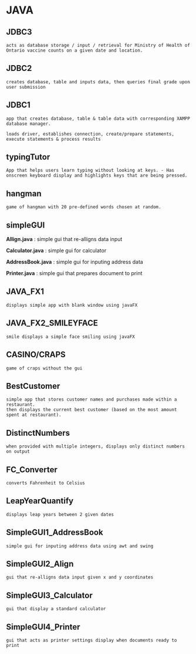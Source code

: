 # JAVA


JDBC3
-----
    acts as database storage / input / retrieval for Ministry of Health of Ontario vaccine counts on a given date and location.



JDBC2
------
    creates database, table and inputs data, then queries final grade upon user submission



JDBC1
-----

    app that creates database, table & table data with corresponding XAMPP database manager.

    loads driver, establishes connection, create/prepare statements, execute statements & process results


typingTutor
----------

    App that helps users learn typing without looking at keys. - Has onscreen keyboard display and highlights keys that are being pressed.


hangman
-------
    game of hangman with 20 pre-defined words chosen at random.



simpleGUI
---------

**Allign.java** : simple gui that re-alligns data input


**Calculator.java** : simple gui for calculator


**AddressBook.java** : simple gui for inputing address data


**Printer.java** :  simple gui that prepares document to print


                  
                  
JAVA_FX1
--------
    displays simple app with blank window using javaFX


JAVA_FX2_SMILEYFACE
---------------
    smile displays a simple face smiling using javaFX


CASINO/CRAPS
------------
    game of craps without the gui


BestCustomer
----------
    simple app that stores customer names and purchases made within a restaurant.
    then displays the current best customer (based on the most amount spent at restaurant).

DistinctNumbers
---------
    when provided with multiple integers, displays only distinct numbers on output
    
FC_Converter
----------
    converts Fahrenheit to Celsius


LeapYearQuantify
------------
    displays leap years between 2 given dates

SimpleGUI1_AddressBook
----------
    simple gui for inputing address data using awt and swing

SimpleGUI2_Align
-------------
    gui that re-alligns data input given x and y coordinates
    
SimpleGUI3_Calculator
-------------------
    gui that display a standard calculator
    
    
SimpleGUI4_Printer
--------------------
    gui that acts as printer settings display when documents ready to print
